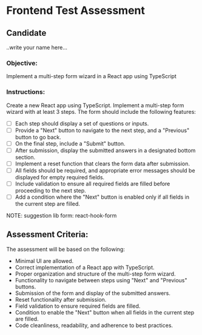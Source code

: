 # Frontend Test Assessment

## Candidate
..write your name here...

### Objective: 
Implement a multi-step form wizard in a React app using TypeScript

### Instructions:
Create a new React app using TypeScript.
Implement a multi-step form wizard with at least 3 steps.
The form should include the following features:

- [ ] Each step should display a set of questions or inputs.
- [ ] Provide a "Next" button to navigate to the next step, and a "Previous" button to go back.
- [ ] On the final step, include a "Submit" button.
- [ ] After submission, display the submitted answers in a designated bottom section.
- [ ] Implement a reset function that clears the form data after submission.
- [ ] All fields should be required, and appropriate error messages should be displayed for empty required fields.
- [ ] Include validation to ensure all required fields are filled before proceeding to the next step.
- [ ] Add a condition where the "Next" button is enabled only if all fields in the current step are filled.

NOTE:
suggestion lib form: react-hook-form

## Assessment Criteria:
The assessment will be based on the following:

- Minimal UI are allowed.
- Correct implementation of a React app with TypeScript.
- Proper organization and structure of the multi-step form wizard.
- Functionality to navigate between steps using "Next" and "Previous" buttons.
- Submission of the form and display of the submitted answers.
- Reset functionality after submission.
- Field validation to ensure required fields are filled.
- Condition to enable the "Next" button when all fields in the current step are filled.
- Code cleanliness, readability, and adherence to best practices.